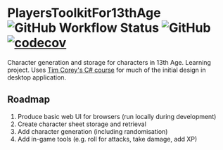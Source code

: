 # PlayersToolkitFor13thAge ![GitHub Workflow Status](https://img.shields.io/github/workflow/status/MylesFTOP/PlayersToolkitFor13thAge/.NET%20Core) ![GitHub](https://img.shields.io/github/license/MylesFTOP/PlayersToolkitFor13thAge) [![codecov](https://codecov.io/gh/MylesFTOP/PlayersToolkitFor13thAge/branch/master/graph/badge.svg)](https://codecov.io/gh/MylesFTOP/PlayersToolkitFor13thAge)
Character generation and storage for characters in 13th Age. Learning project. Uses [Tim Corey's C# course](https://youtu.be/wfWxdh-_k_4) for much of the initial design in desktop application.

## Roadmap
1. Produce basic web UI for browsers (run locally during development)
2. Create character sheet storage and retrieval
3. Add character generation (including randomisation)
4. Add in-game tools (e.g. roll for attacks, take damage, add XP)